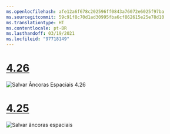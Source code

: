 ```yaml
---
ms.openlocfilehash: afe12a6f678c202596ff0843a76072e6025f97ba
ms.sourcegitcommit: 59c91f8c70d1ad30995fba6cf862615e25e78d10
ms.translationtype: HT
ms.contentlocale: pt-BR
ms.lasthandoff: 03/19/2021
ms.locfileid: "97718149"
---
```

# <a name="426"></a>[4.26](#tab/426)

![Salvar Âncoras Espaciais 4.26](../images/local-spatial-anchors-img-02.png)

# <a name="425"></a>[4.25](#tab/425)

![Salvar âncoras espaciais](../images/unreal-spatialanchors-save.PNG)
